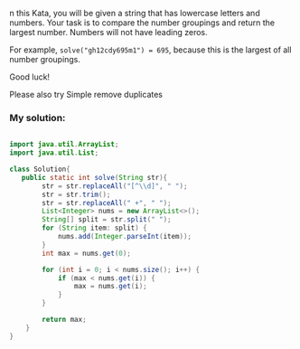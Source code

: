 n this Kata, you will be given a string that has lowercase letters and numbers. Your task is to compare the number groupings and return the largest number. Numbers will not have leading zeros.

For example, `solve("gh12cdy695m1") = 695`, because this is the largest of all number groupings.

Good luck!

Please also try Simple remove duplicates



### My solution:

````java

import java.util.ArrayList;
import java.util.List;

class Solution{
   public static int solve(String str){
        str = str.replaceAll("[^\\d]", " ");
        str = str.trim();
        str = str.replaceAll(" +", " ");
        List<Integer> nums = new ArrayList<>();
        String[] split = str.split(" ");
        for (String item: split) {
            nums.add(Integer.parseInt(item));
        }
        int max = nums.get(0);

        for (int i = 0; i < nums.size(); i++) {
            if (max < nums.get(i)) {
                max = nums.get(i);
            }
        }

        return max;
    }
}
````